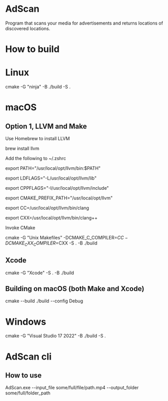 # AdScan

Program that scans your media for advertisements and returns locations of discovered locations.

# How to build

# Linux

cmake -G "ninja" -B ./build -S .

# macOS

## Option 1, LLVM and Make

Use Homebrew to install LLVM

brew install llvm

Add the following to ~/.zshrc

export PATH="/usr/local/opt/llvm/bin:$PATH"

export LDFLAGS="-L/usr/local/opt/llvm/lib"

export CPPFLAGS="-I/usr/local/opt/llvm/include"

export CMAKE_PREFIX_PATH="/usr/local/opt/llvm"

export CC=/usr/local/opt/llvm/bin/clang

export CXX=/usr/local/opt/llvm/bin/clang++

Invoke CMake

cmake -G "Unix Makefiles" -DCMAKE_C_COMPILER=$CC -DCMAKE_CXX_COMPILER=$CXX -S . -B ./build


## Xcode

cmake -G "Xcode" -S . -B ./build

## Building on macOS (both Make and Xcode)

cmake --build ./build --config Debug

# Windows

cmake -G "Visual Studio 17 2022" -B ./build -S .

# AdScan cli

## How to use

AdScan.exe --input_file some/full/file/path.mp4 --output_folder some/full/folder_path

